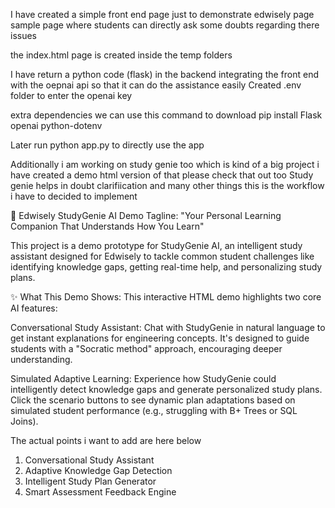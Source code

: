 I have created a simple front end page just to demonstrate edwisely page sample page where students can directly ask some doubts regarding there issues

the index.html page is created inside the temp folders

I have return a python code (flask) in the backend integrating the front end with the oepnai api so that it can do the assistance easily
Created .env folder to enter the openai key

extra dependencies we can use this command to download
pip install Flask openai python-dotenv

Later run python app.py to directly use the app


Additionally i am working on study genie too which is kind of a big project i have created a demo html version of that please check that out too
Study genie helps in doubt clarifiication and many other things this is the workflow i have to decided to implement

🚀 Edwisely StudyGenie AI Demo
Tagline: "Your Personal Learning Companion That Understands How You Learn"

This project is a demo prototype for StudyGenie AI, an intelligent study assistant designed for Edwisely to tackle common student challenges like identifying knowledge gaps, getting real-time help, and personalizing study plans.

✨ What This Demo Shows:
This interactive HTML demo highlights two core AI features:

Conversational Study Assistant: Chat with StudyGenie in natural language to get instant explanations for engineering concepts. It's designed to guide students with a "Socratic method" approach, encouraging deeper understanding.

Simulated Adaptive Learning: Experience how StudyGenie could intelligently detect knowledge gaps and generate personalized study plans. Click the scenario buttons to see dynamic plan adaptations based on simulated student performance (e.g., struggling with B+ Trees or SQL Joins).

The actual points i want to add are here below 
1. Conversational Study Assistant
2. Adaptive Knowledge Gap Detection
3. Intelligent Study Plan Generator
4. Smart Assessment Feedback Engine
